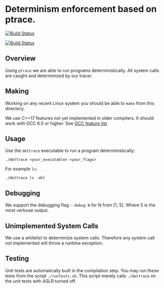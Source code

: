 
# Determinism enforcement based on ptrace.

[![Build Status](http://parfunc-ci.soic.indiana.edu/buildStatus/icon?job=detTrace)](http://parfunc-ci.soic.indiana.edu/job/detTrace/)

[![Build Status](http://parfunc-ci.soic.indiana.edu/job/detTrace/lastBuild/buildStatus)](http://parfunc-ci.soic.indiana.edu/job/detTrace/lastBuild)

## Overview
Using `ptrace` we are able to run programs deterministically. All system calls are caught
and determinized by our tracer.

## Making
Working on any recent Linux system you should be able to `make` from this directory.

We use C++17 features not yet implemented in older compilers. It should work with GCC
6.0 or higher. See [GCC feature list](https://gcc.gnu.org/projects/cxx-status.html).

## Usage
Use the `dettrace` executable to run a program deterministically:
```shell
./dettrace <your_executable> <your_flags>
```

For example `ls`:
```shell
./dettrace ls -ahl
```

## Debugging
We support the debugging flag `--debug N` for N from [1, 5]. Where 5 is the most verbose
output.

## Unimplemented System Calls
We use a whitelist to determinize system calls. Therefore any system call not implemented
will throw a runtime exception.

## Testing
Unit tests are automatically built in the compilation step. You may run these tests from
the script `./runTests.sh`. This script merely calls `./dettrace` on the unit tests with
ASLR turned off.
